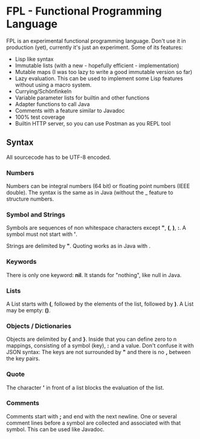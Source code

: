 # FPL - Functional Programming Language

FPL is an experimental functional programming language. Don't use it in production (yet), currently it's just an experiment.
Some of its features:
* Lisp like syntax
* Immutable lists (with a new - hopefully efficient - implementation)
* Mutable maps (I was too lazy to write a good immutable version so far)
* Lazy evaluation. This can be used to implement some Lisp features without using a macro system.
* Currying/Schönfinkeln
* Variable parameter lists for builtin and other functions
* Adapter functions to call Java
* Comments with a feature similar to Javadoc
* 100% test coverage 
* Builtin HTTP server, so you can use Postman as you REPL tool

## Syntax

All sourcecode has to be UTF-8 encoded. 

### Numbers

Numbers can be integral numbers (64 bit) or floating point numbers (IEEE double). 
The syntax is the same as in Java (without the _ feature to structure numbers.

### Symbol and Strings

Symbols are sequences of non whitespace characters except __"__, __(__, __)__, __:__. A symbol must not start with __'__.

Strings are delimited by __"__. Quoting works as in Java with \.

### Keywords

There is only one keyword: __nil__. It stands for "nothing", like null in Java.

### Lists

A List starts with __(__, followed by the elements of the list, followed by __)__. A List may be empty: __()__.

### Objects / Dictionaries

Objects are delimited by __{__ and __}__. Inside that you can define zero to n mappings, consisting of a  symbol (key), __:__ and a value.
Don't confuse it with JSON syntax: The keys are not surrounded by __"__ and there is no __,__ between the key pairs.

### Quote

The character __'__ in front of a list blocks the evaluation of the list.

### Comments

Comments start with __;__ and end with the next newline. One or several comment lines before a symbol are collected and associated
with that symbol. This can be used like Javadoc.
